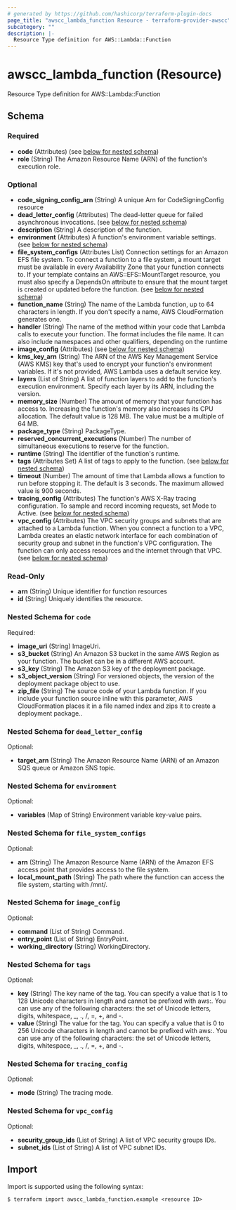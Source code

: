 ```yaml
---
# generated by https://github.com/hashicorp/terraform-plugin-docs
page_title: "awscc_lambda_function Resource - terraform-provider-awscc"
subcategory: ""
description: |-
  Resource Type definition for AWS::Lambda::Function
---
```


# awscc_lambda_function (Resource)

Resource Type definition for AWS::Lambda::Function



<!-- schema generated by tfplugindocs -->
## Schema

### Required

- **code** (Attributes) (see [below for nested schema](#nestedatt--code))
- **role** (String) The Amazon Resource Name (ARN) of the function's execution role.

### Optional

- **code_signing_config_arn** (String) A unique Arn for CodeSigningConfig resource
- **dead_letter_config** (Attributes) The dead-letter queue for failed asynchronous invocations. (see [below for nested schema](#nestedatt--dead_letter_config))
- **description** (String) A description of the function.
- **environment** (Attributes) A function's environment variable settings. (see [below for nested schema](#nestedatt--environment))
- **file_system_configs** (Attributes List) Connection settings for an Amazon EFS file system. To connect a function to a file system, a mount target must be available in every Availability Zone that your function connects to. If your template contains an AWS::EFS::MountTarget resource, you must also specify a DependsOn attribute to ensure that the mount target is created or updated before the function. (see [below for nested schema](#nestedatt--file_system_configs))
- **function_name** (String) The name of the Lambda function, up to 64 characters in length. If you don't specify a name, AWS CloudFormation generates one.
- **handler** (String) The name of the method within your code that Lambda calls to execute your function. The format includes the file name. It can also include namespaces and other qualifiers, depending on the runtime
- **image_config** (Attributes) (see [below for nested schema](#nestedatt--image_config))
- **kms_key_arn** (String) The ARN of the AWS Key Management Service (AWS KMS) key that's used to encrypt your function's environment variables. If it's not provided, AWS Lambda uses a default service key.
- **layers** (List of String) A list of function layers to add to the function's execution environment. Specify each layer by its ARN, including the version.
- **memory_size** (Number) The amount of memory that your function has access to. Increasing the function's memory also increases its CPU allocation. The default value is 128 MB. The value must be a multiple of 64 MB.
- **package_type** (String) PackageType.
- **reserved_concurrent_executions** (Number) The number of simultaneous executions to reserve for the function.
- **runtime** (String) The identifier of the function's runtime.
- **tags** (Attributes Set) A list of tags to apply to the function. (see [below for nested schema](#nestedatt--tags))
- **timeout** (Number) The amount of time that Lambda allows a function to run before stopping it. The default is 3 seconds. The maximum allowed value is 900 seconds.
- **tracing_config** (Attributes) The function's AWS X-Ray tracing configuration. To sample and record incoming requests, set Mode to Active. (see [below for nested schema](#nestedatt--tracing_config))
- **vpc_config** (Attributes) The VPC security groups and subnets that are attached to a Lambda function. When you connect a function to a VPC, Lambda creates an elastic network interface for each combination of security group and subnet in the function's VPC configuration. The function can only access resources and the internet through that VPC. (see [below for nested schema](#nestedatt--vpc_config))

### Read-Only

- **arn** (String) Unique identifier for function resources
- **id** (String) Uniquely identifies the resource.

<a id="nestedatt--code"></a>
### Nested Schema for `code`

Required:

- **image_uri** (String) ImageUri.
- **s3_bucket** (String) An Amazon S3 bucket in the same AWS Region as your function. The bucket can be in a different AWS account.
- **s3_key** (String) The Amazon S3 key of the deployment package.
- **s3_object_version** (String) For versioned objects, the version of the deployment package object to use.
- **zip_file** (String) The source code of your Lambda function. If you include your function source inline with this parameter, AWS CloudFormation places it in a file named index and zips it to create a deployment package..


<a id="nestedatt--dead_letter_config"></a>
### Nested Schema for `dead_letter_config`

Optional:

- **target_arn** (String) The Amazon Resource Name (ARN) of an Amazon SQS queue or Amazon SNS topic.


<a id="nestedatt--environment"></a>
### Nested Schema for `environment`

Optional:

- **variables** (Map of String) Environment variable key-value pairs.


<a id="nestedatt--file_system_configs"></a>
### Nested Schema for `file_system_configs`

Optional:

- **arn** (String) The Amazon Resource Name (ARN) of the Amazon EFS access point that provides access to the file system.
- **local_mount_path** (String) The path where the function can access the file system, starting with /mnt/.


<a id="nestedatt--image_config"></a>
### Nested Schema for `image_config`

Optional:

- **command** (List of String) Command.
- **entry_point** (List of String) EntryPoint.
- **working_directory** (String) WorkingDirectory.


<a id="nestedatt--tags"></a>
### Nested Schema for `tags`

Optional:

- **key** (String) The key name of the tag. You can specify a value that is 1 to 128 Unicode characters in length and cannot be prefixed with aws:. You can use any of the following characters: the set of Unicode letters, digits, whitespace, _, ., /, =, +, and -.
- **value** (String) The value for the tag. You can specify a value that is 0 to 256 Unicode characters in length and cannot be prefixed with aws:. You can use any of the following characters: the set of Unicode letters, digits, whitespace, _, ., /, =, +, and -.


<a id="nestedatt--tracing_config"></a>
### Nested Schema for `tracing_config`

Optional:

- **mode** (String) The tracing mode.


<a id="nestedatt--vpc_config"></a>
### Nested Schema for `vpc_config`

Optional:

- **security_group_ids** (List of String) A list of VPC security groups IDs.
- **subnet_ids** (List of String) A list of VPC subnet IDs.

## Import

Import is supported using the following syntax:

```shell
$ terraform import awscc_lambda_function.example <resource ID>
```
